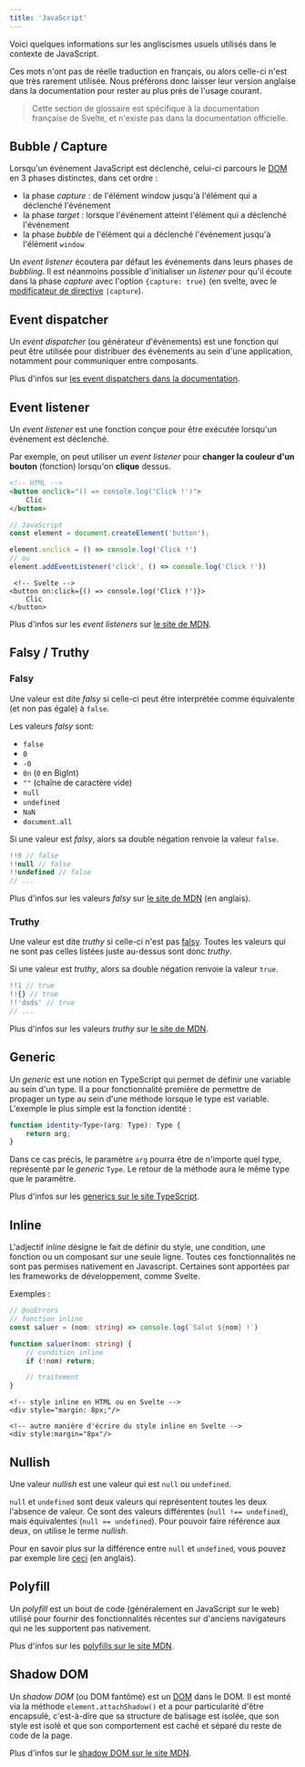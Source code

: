 ```yaml
---
title: 'JavaScript'
---
```


Voici quelques informations sur les angliscismes usuels utilisés dans le contexte de JavaScript.

Ces mots n'ont pas de réelle traduction en français, ou alors celle-ci n'est que très rarement utilisée. Nous préférons donc laisser leur version anglaise dans la documentation pour rester au plus près de l'usage courant.

> Cette section de glossaire est spécifique à la documentation française de Svelte, et n'existe pas dans la documentation officielle.

## Bubble / Capture

Lorsqu'un événement JavaScript est déclenché, celui-ci parcours le <span class="vo">[DOM](/docs/web#dom)</span> en 3 phases distinctes, dans cet ordre :

- la phase _capture_ : de l'élément window jusqu'à l'élément qui a déclenché l'événement
- la phase _target_ : lorsque l'événement atteint l'élément qui a déclenché l'événement
- la phase _bubble_ de l'élément qui a déclenché l'événement jusqu'à l'élément `window`

Un _event listener_ écoutera par défaut les événements dans leurs phases de _bubbling_. Il est néanmoins possible d'initialiser un _listener_ pour qu'il écoute dans la phase _capture_ avec l'option `{capture: true}` (en svelte, avec le [modificateur de directive](/docs/element-directives) `|capture`).

## Event dispatcher

Un _event dispatcher_ (ou générateur d'évènements) est une fonction qui peut être utilisée pour distribuer des évènements au sein d'une application, notamment pour communiquer entre composants. 

Plus d'infos sur [les event dispatchers dans la documentation](/docs/svelte#createeventdispatcher).

## Event listener

Un _event listener_ est une fonction conçue pour être exécutée lorsqu'un événement est déclenché.

Par exemple, on peut utiliser un _event listener_ pour **changer la couleur d'un bouton** (fonction) lorsqu'on **clique** dessus.

```html
<!-- HTML -->
<button onclick="() => console.log('Click !')">
	Clic
</button>
```

```ts
// JavaScript
const element = document.createElement('button');

element.onclick = () => console.log('Click !')
// ou
element.addEventListener('click', () => console.log('Click !'))
```

```svelte
 <!-- Svelte -->
<button on:click={() => console.log('Click !')}>
	Clic
</button>
```

Plus d'infos sur les _event listeners_ sur [le site de MDN](https://developer.mozilla.org/fr/docs/Web/API/EventTarget/addEventListener).

## Falsy / Truthy

### Falsy

Une valeur est dite _falsy_ si celle-ci peut être interprétée comme équivalente (et non pas égale) à `false`.

Les valeurs _falsy_ sont:
- `false`
- `0`
- `-0`
- `0n` (`0` en BigInt)
- `""` (chaîne de caractère vide)
- `null`
- `undefined`
- `NaN`
- `document.all`

Si une valeur est _falsy_, alors sa double négation renvoie la valeur `false`.

```ts
!!0 // false
!!null // false
!!undefined // false
// ...
```

Plus d'infos sur les valeurs _falsy_ sur [le site de MDN](https://developer.mozilla.org/en-US/docs/Glossary/Falsy) (en anglais).

### Truthy

Une valeur est dite _truthy_ si celle-ci n'est pas <span class="vo">[falsy](/docs/javascript#falsy-truthy-falsy)</span>. Toutes les valeurs qui ne sont pas celles listées juste au-dessus sont donc _truthy_.

Si une valeur est _truthy_, alors sa double négation renvoie la valeur `true`.

```ts
!!1 // true
!!{} // true
!!'dsds' // true
// ...
```

Plus d'infos sur les valeurs _truthy_ sur [le site de MDN](https://developer.mozilla.org/fr/docs/Glossary/Truthy).

## Generic

Un _generic_ est une notion en TypeScript qui permet de définir une variable au sein d'un type. Il a pour fonctionnalité première de permettre de propager un type au sein d'une méthode lorsque le type est variable. L'exemple le plus simple est la fonction identité :

```typescript
function identity<Type>(arg: Type): Type {
	return arg;
}
```

Dans ce cas précis, le paramètre `arg` pourra être de n'importe quel type, représenté par le _generic_ `Type`. Le retour de la méthode aura le même type que le paramètre.

Plus d'infos sur les [generics sur le site TypeScript](https://www.typescriptlang.org/docs/handbook/2/generics.html).

## Inline

L'adjectif _inline_ désigne le fait de définir du style, une condition, une fonction ou un composant sur une seule ligne. Toutes ces fonctionnalités ne sont pas permises nativement en Javascript. Certaines sont apportées par les frameworks de développement, comme Svelte.

Exemples :

```ts
// @noErrors
// fonction inline
const saluer = (nom: string) => console.log(`Salut ${nom} !`)

function saluer(nom: string) {
	// condition inline
	if (!nom) return;

	// traitement
}
```

```svelte
<!-- style inline en HTML ou en Svelte -->
<div style="margin: 8px;"/>

<!-- autre manière d'écrire du style inline en Svelte -->
<div style:margin="8px"/>
```

## Nullish

Une valeur _nullish_ est une valeur qui est `null` ou `undefined`.

`null` et `undefined` sont deux valeurs qui représentent toutes les deux l'absence de valeur. Ce sont des valeurs différentes (`null !== undefined`), mais équivalentes (`null == undefined`). Pour pouvoir faire référence aux deux, on utilise le terme _nullish_.

Pour en savoir plus sur la différence entre `null` et `undefined`, vous pouvez par exemple lire [ceci](https://stackoverflow.com/questions/5076944/what-is-the-difference-between-null-and-undefined-in-javascript) (en anglais).

## Polyfill

Un _polyfill_ est un bout de code (généralement en JavaScript sur le web) utilisé pour fournir des fonctionnalités récentes sur d'anciens navigateurs qui ne les supportent pas nativement.

Plus d'infos sur les [polyfills sur le site MDN](https://developer.mozilla.org/fr/docs/Glossary/Polyfill).

## Shadow DOM

Un _shadow DOM_ (ou DOM fantôme) est un <span class='vo'>[DOM](/docs/web#dom)</span> dans le DOM. Il est monté via la méthode `element.attachShadow()` et a pour particularité d'être encapsulé, c'est-à-dire que sa structure de balisage est isolée, que son style est isolé et que son comportement est caché et séparé du reste de code de la page.

Plus d'infos sur le [shadow DOM sur le site MDN](https://developer.mozilla.org/fr/docs/Web/API/Web_components/Using_shadow_DOM).
